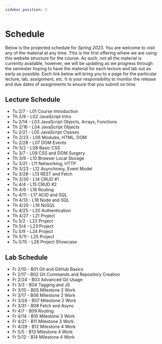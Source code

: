 ```yaml
---
sidebar_position: 2
---
```


# Schedule

Below is the projected schedule for *Spring 2023*. You are welcome to visit any of the material at any time. This is the first offering where we are using this website structure for the course. As such, not all the material is currently available, however, we will be updating as we progress through the semester hoping to have the material for each lecture and lab out as early as possible. Each link below will bring you to a page for the particular lecture, lab, assignment, etc. It is your responsibility to monitor the release and due dates of assignments to ensure that you submit on time.

## Lecture Schedule

- Tu 2/7 - L01 Course Introduction
- Th 2/9 - L02 JavaScript Intro
- Tu 2/14 - L03 JavaScript Objects, Arrays, Functions
- Th 2/16 - L04 JavaScript Objects
- Tu 2/21 - L05 JavaScript Classes
- Th 2/23 - L06 Modules, HTML, DOM
- Tu 2/28 - L07 DOM Events
- Th 3/2 - L08 Basic CSS
- Tu 3/7 - L09 CSS and DOM Surgery
- Th 3/9 - L10 Browser Local Storage
- Tu 3/21 - L11 Networking, HTTP
- Th 3/23 - L12 Asynchrony, Event Model
- Tu 3/28 - L13 REST and Fetch
- Th 3/30 - L14 CRUD #1
- Tu 4/4 - L15 CRUD #2
- Th 4/6 - L16 Routing
- Tu 4/11 - L17 ACID and SQL
- Th 4/13 - L18 Node and SQL
- Th 4/20 - L19 NoSQL
- Tu 4/25 - L20 Authentication
- Th 4/27 - L21 Project
- Tu 5/2 - L22 Project
- Th 5/4 - L23 Project
- Tu 5/9 - L24 Project
- Th 5/11 - L25 Project
- Tu 5/15 - L26 Project Showcase

## Lab Schedule

- Fr 2/10 - B01 Git and GitHub Basics
- Fr 2/17 - B02 Git Commands and Repository Creation
- Fr 2/24 - B03 Advanced Git Usage
- Fr 3/3 - B04 Tagging and JS
- Fr 3/10 - B05 Milestone 2 Work
- Fr 3/17 - B06 Milestone 2 Work
- Fr 3/24 - B07 Milestone 2 Work
- Fr 3/31 - B08 Fetch and Async
- Fr 4/7 - B09 Routing
- Fr 4/14 - B10 Milestone 3 Work
- Fr 4/21 - B11 Milestone 3 Work
- Fr 4/28 - B12 Milestone 4 Work
- Fr 5/5 - B13 Milestone 4 Work
- Fr 5/12 - B14 Milestone 4 Work